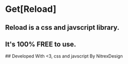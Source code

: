 # Get[Reload]

## Reload is a css and javscript library.
## It's 100% FREE to use.
## Developed With <3, css and javscript By NitrexDesign
